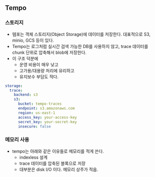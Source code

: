 ## Tempo
### 스토리지
- 템포는 객체 스토리지(Object Storage)에 데이터를 저장한다. 대표적으로 S3, minio, GCS 등이 있다.
- Tempo는 로그처럼 실시간 검색 가능한 DB를 사용하지 않고, trace 데이터를 chunk 단위로 압축해서 blob에 저장한다.
- 이 구조 덕분에
  - 운영 비용이 매우 낮고
  - 고가용/대용량 처리에 유리하고
  - 유지보수 부담도 적다.
```yaml
storage:
  trace:
    backend: s3
    s3:
      bucket: tempo-traces
      endpoint: s3.amazonaws.com
      region: us-east-1
      access_key: your-access-key
      secret_key: your-secret-key
      insecure: false
```
### 메모리 사용
- tempo는 아래와 같은 이유들로 메모리를 적게 쓴다.
  - indexless 설계
  - trace 데이터를 압축된 블록으로 저장
  - 대부분은 disk I/O 이다. 메모리 상주가 적음.

